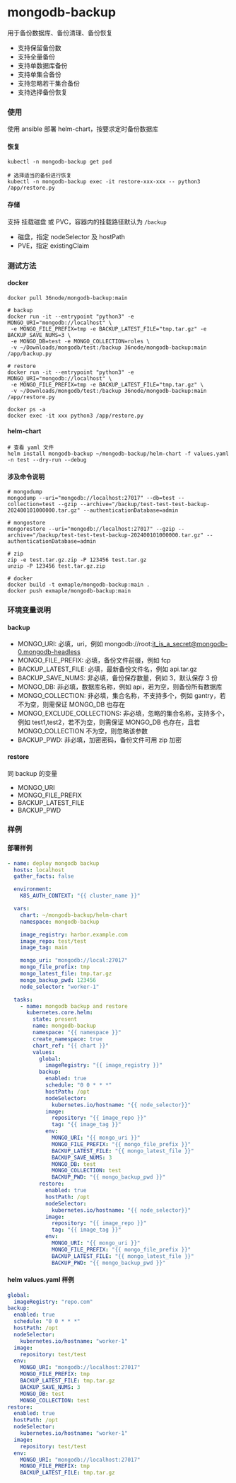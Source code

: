 # mongodb-backup

用于备份数据库、备份清理、备份恢复

- 支持保留备份数
- 支持全量备份
- 支持单数据库备份
- 支持单集合备份
- 支持忽略若干集合备份
- 支持选择备份恢复

### 使用

使用 ansible 部署 helm-chart，按要求定时备份数据库

#### 恢复

```shell
kubectl -n mongodb-backup get pod

# 选择适当的备份进行恢复
kubectl -n mongodb-backup exec -it restore-xxx-xxx -- python3 /app/restore.py
```

#### 存储

支持 挂载磁盘 或 PVC，容器内的挂载路径默认为 `/backup`

- 磁盘，指定 nodeSelector 及 hostPath
- PVE，指定 existingClaim

### 测试方法

#### docker

```shell
docker pull 36node/mongodb-backup:main

# backup
docker run -it --entrypoint "python3" -e MONGO_URI="mongodb://localhost" \
 -e MONGO_FILE_PREFIX=tmp -e BACKUP_LATEST_FILE="tmp.tar.gz" -e BACKUP_SAVE_NUMS=3 \
 -e MONGO_DB=test -e MONGO_COLLECTION=roles \
 -v ~/Downloads/mongodb/test:/backup 36node/mongodb-backup:main /app/backup.py

# restore
docker run -it --entrypoint "python3" -e MONGO_URI="mongodb://localhost" \
 -e MONGO_FILE_PREFIX=tmp -e BACKUP_LATEST_FILE="tmp.tar.gz" \
 -v ~/Downloads/mongodb/test:/backup 36node/mongodb-backup:main /app/restore.py

docker ps -a
docker exec -it xxx python3 /app/restore.py
```

#### helm-chart

```shell
# 查看 yaml 文件
helm install mongodb-backup ~/mongodb-backup/helm-chart -f values.yaml -n test --dry-run --debug
```

#### 涉及命令说明

```shell
# mongodump
mongodump --uri="mongodb://localhost:27017" --db=test --collection=test --gzip --archive="/backup/test-test-test-backup-202400101000000.tar.gz" --authenticationDatabase=admin

# mongostore
mongorestore --uri="mongodb://localhost:27017" --gzip --archive="/backup/test-test-test-backup-202400101000000.tar.gz" --authenticationDatabase=admin

# zip
zip -e test.tar.gz.zip -P 123456 test.tar.gz
unzip -P 123456 test.tar.gz.zip

# docker
docker build -t exmaple/mongodb-backup:main .
docker push exmaple/mongodb-backup:main
```

### 环境变量说明

#### backup

- MONGO_URI: 必填，uri，例如 mongodb://root:it_is_a_secret@mongodb-0.mongodb-headless
- MONGO_FILE_PREFIX: 必填，备份文件前缀，例如 fcp
- BACKUP_LATEST_FILE: 必填，最新备份文件名，例如 api.tar.gz
- BACKUP_SAVE_NUMS: 非必填，备份保存数量，例如 3，默认保存 3 份
- MONGO_DB: 非必填，数据库名称，例如 api，若为空，则备份所有数据库
- MONGO_COLLECTION: 非必填，集合名称，不支持多个，例如 gantry，若不为空，则需保证 MONGO_DB 也存在
- MONGO_EXCLUDE_COLLECTIONS: 非必填，忽略的集合名称，支持多个，例如 test1,test2，若不为空，则需保证 MONGO_DB 也存在，且若 MONGO_COLLECTION 不为空，则忽略该参数
- BACKUP_PWD: 非必填，加密密码，备份文件可用 zip 加密

#### restore

同 backup 的变量

- MONGO_URI
- MONGO_FILE_PREFIX
- BACKUP_LATEST_FILE
- BACKUP_PWD

### 样例

#### 部署样例

```yaml
- name: deploy mongodb backup
  hosts: localhost
  gather_facts: false

  environment:
    K8S_AUTH_CONTEXT: "{{ cluster_name }}"

  vars:
    chart: ~/mongodb-backup/helm-chart
    namespace: mongodb-backup

    image_registry: harbor.example.com
    image_repo: test/test
    image_tag: main

    mongo_uri: "mongodb://local:27017"
    mongo_file_prefix: tmp
    mongo_latest_file: tmp.tar.gz
    mongo_backup_pwd: 123456
    node_selector: "worker-1"

  tasks:
    - name: mongodb backup and restore
      kubernetes.core.helm:
        state: present
        name: mongodb-backup
        namespace: "{{ namespace }}"
        create_namespace: true
        chart_ref: "{{ chart }}"
        values:
          global:
            imageRegistry: "{{ image_registry }}"
          backup:
            enabled: true
            schedule: "0 0 * * *"
            hostPath: /opt
            nodeSelector:
              kubernetes.io/hostname: "{{ node_selector}}"
            image:
              repository: "{{ image_repo }}"
              tag: "{{ image_tag }}"
            env:
              MONGO_URI: "{{ mongo_uri }}"
              MONGO_FILE_PREFIX: "{{ mongo_file_prefix }}"
              BACKUP_LATEST_FILE: "{{ mongo_latest_file }}"
              BACKUP_SAVE_NUMS: 3
              MONGO_DB: test
              MONGO_COLLECTION: test
              BACKUP_PWD: "{{ mongo_backup_pwd }}"
          restore:
            enabled: true
            hostPath: /opt
            nodeSelector:
              kubernetes.io/hostname: "{{ node_selector}}"
            image:
              repository: "{{ image_repo }}"
              tag: "{{ image_tag }}"
            env:
              MONGO_URI: "{{ mongo_uri }}"
              MONGO_FILE_PREFIX: "{{ mongo_file_prefix }}"
              BACKUP_LATEST_FILE: "{{ mongo_latest_file }}"
              BACKUP_PWD: "{{ mongo_backup_pwd }}"
```

#### helm values.yaml 样例

```yaml
global:
  imageRegistry: "repo.com"
backup:
  enabled: true
  schedule: "0 0 * * *"
  hostPath: /opt
  nodeSelector:
    kubernetes.io/hostname: "worker-1"
  image:
    repository: test/test
  env:
    MONGO_URI: "mongodb://localhost:27017"
    MONGO_FILE_PREFIX: tmp
    BACKUP_LATEST_FILE: tmp.tar.gz
    BACKUP_SAVE_NUMS: 3
    MONGO_DB: test
    MONGO_COLLECTION: test
restore:
  enabled: true
  hostPath: /opt
  nodeSelector:
    kubernetes.io/hostname: "worker-1"
  image:
    repository: test/test
  env:
    MONGO_URI: "mongodb://localhost:27017"
    MONGO_FILE_PREFIX: tmp
    BACKUP_LATEST_FILE: tmp.tar.gz
```
